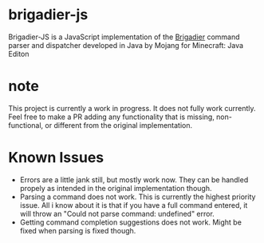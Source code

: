 # brigadier-js
Brigadier-JS is a JavaScript implementation of the [Brigadier](https://github.com/Mojang/brigadier) command parser and dispatcher developed in Java by Mojang for Minecraft: Java Editon

# note
This project is currently a work in progress. It does not fully work currently. Feel free to make a PR adding any functionality that is missing, non-functional, or different from the original implementation.

# Known Issues
- Errors are a little jank still, but mostly work now. They can be handled propely as intended in the original implementation though.
- Parsing a command does not work. This is currently the highest priority issue. All i know about it is that if you have a full command entered, it will throw an "Could not parse command: undefined" error.
- Getting command completion suggestions does not work. Might be fixed when parsing is fixed though.
